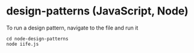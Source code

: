 # design-patterns (JavaScript, Node)

To run a design pattern, navigate to the file and run it
```
cd node-design-patterns
node iife.js
```